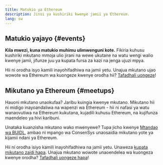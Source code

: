 ```yaml
---
title: Matukio ya Ethereum
description: Jinsi ya kushiriki kwenye jamii ya Ethereum.
lang: sw
---
```


## Matukio yajayo \{#events}

**Kila mwezi, kuna matukio muhimu ulimwenguni kote.** Fikiria kuhusu kushiriki mkutano mmoja ulio jirani na wewe ukutane na watu wengi walio kwenye jamii, jifunze juu ya kupata fursa za kazi na jenga ujuzi mpya.

<UpcomingEventsList/>

Hii ni orodha isyo kamili inayohifadhiwa na jamii yetu. Unajua mkutano ujao wowote wa Ethereum wa kuongeze kwenye orodha hii? [Tafadhali uongeze](https://github.com/ethereum/ethereum-org-website/blob/dev/src/data/community-events.json)!

## Mikutano ya Ethereum \{#meetups}

Hauoni mkutano unaokufaa? Jaribu kuingia kwenye mkutano. Mikutano hii ni midigo inayoandaliwa na wapenzi wa Ethereum - hii ni nafasi ya watu wanaovutiwa na Ethereum kukutana, kujadili kuhusu Ethereum, na kujifunza maendeleo ya hivi karibuni.

<MeetupList />

Unataka kuanzisha mkutano wako mwenyewe? Tupa jicho kwenye [Mtandao wa BUIDL](https://consensys.net/developers/buidlnetwork/), ambao ni mpango wa ConsenSys unaosaidia mikutano yote ya kijamii ndani ya Ethereum.

Hii ni orodha isiyo kamili inayohifadhiwa na jamii yetu. Unaweza [kupata mikutano zaidi hapa](https://www.meetup.com/topics/ethereum/). Unajua mkutano wowote unaoendelea wa kuongeza kwenye orodha? [Tafadhali uongeze hapa](https://github.com/ethereum/ethereum-org-website/blob/dev/src/data/community-meetups.json)!
